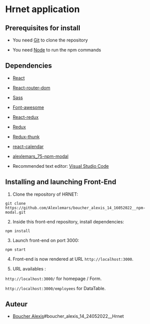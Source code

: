 # Hrnet application


## Prerequisites for install

- You need [Git](https://git-scm.com) to clone the repository

- You need [Node](https://nodejs.org/en/) to run the npm commands


## Dependencies

- [React](https://reactjs.org)

- [React-router-dom](https://reactrouter.com/web/guides/quick-start) 

- [Sass](https://sass-lang.com/)

- [Font-awesome](https://fontawesome.com/) 

- [React-redux](https://react-redux.js.org/)

- [Redux](https://redux.js.org/)

- [Redux-thunk](https://github.com/reduxjs/redux-thunk)

- [react-calendar](https://www.npmjs.com/package/react-calendar)

- [alexlemars_75-npm-modal](https://github.com/Alexlemars/boucher_alexis_14_16052022__npm-modal)


- Recommended text editor: [Visual Studio Code](https://code.visualstudio.com)

## Installing and launching Front-End

1. Clone the repository of HRNET:   

`git clone https://github.com/Alexlemars/boucher_alexis_14_16052022__npm-modal.git`



2. Inside this front-end repository, install dependencies:   

`npm install`



3. Launch front-end on port 3000:   

`npm start`



4. Front-end is now rendered at URL `http://localhost:3000`.


5. URL availables :   

`http://localhost:3000/` for homepage / Form.

`http://localhost:3000/employees` for DataTable.






## Auteur
* [Boucher Alexis](https://github.com/Alexlemars)#boucher_alexis_14_24052022__Hrnet
